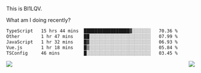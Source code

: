 This is BI1LQV.

What am I doing recently?

<!--START_SECTION:waka-->

```txt
TypeScript   15 hrs 44 mins  █████████████████▓░░░░░░░   70.36 %
Other        1 hr 47 mins    ██░░░░░░░░░░░░░░░░░░░░░░░   07.99 %
JavaScript   1 hr 32 mins    █▓░░░░░░░░░░░░░░░░░░░░░░░   06.93 %
Vue.js       1 hr 18 mins    █▒░░░░░░░░░░░░░░░░░░░░░░░   05.84 %
TSConfig     46 mins         █░░░░░░░░░░░░░░░░░░░░░░░░   03.45 %
```

<!--END_SECTION:waka-->
<img align="right" src="https://github-readme-stats.vercel.app/api?username=bi1lqv&show_icons=true&count_private=true">

<img src="https://metrics.lecoq.io/bi1lqv?template=classic&base.activity=0&base.community=0&base.repositories=0&base.metadata=0&isocalendar=1&base=header%2C%20activity%2C%20community%2C%20repositories%2C%20metadata&base.indepth=false&base.hireable=false&isocalendar=false&isocalendar.duration=full-year&config.timezone=Asia%2FShanghai">
